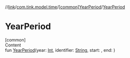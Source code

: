 //[link](../../index.md)/[com.tink.model.time](../index.md)/[[common]YearPeriod](index.md)/[YearPeriod](-year-period.md)



# YearPeriod  
[common]  
Content  
fun [YearPeriod](-year-period.md)(year: [Int](https://kotlinlang.org/api/latest/jvm/stdlib/kotlin/-int/index.html), identifier: [String](https://kotlinlang.org/api/latest/jvm/stdlib/kotlin/-string/index.html), start: <ERROR CLASS>, end: <ERROR CLASS>)  



